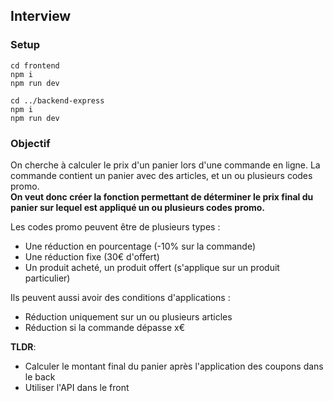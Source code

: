 ## Interview

### Setup
```
cd frontend
npm i
npm run dev

cd ../backend-express
npm i
npm run dev
```

### Objectif

On cherche à calculer le prix d'un panier lors d'une commande en ligne. La commande contient un panier avec des articles, et un ou plusieurs codes promo.  
**On veut donc créer la fonction permettant de déterminer le prix final du panier sur lequel est appliqué un ou plusieurs codes promo.**

Les codes promo peuvent être de plusieurs types :
- Une réduction en pourcentage (-10% sur la commande)
- Une réduction fixe (30€ d'offert)
- Un produit acheté, un produit offert (s'applique sur un produit particulier)

Ils peuvent aussi avoir des conditions d'applications :
- Réduction uniquement sur un ou plusieurs articles
- Réduction si la commande dépasse x€

**TLDR**:
- Calculer le montant final du panier après l'application des coupons dans le back
- Utiliser l'API dans le front
